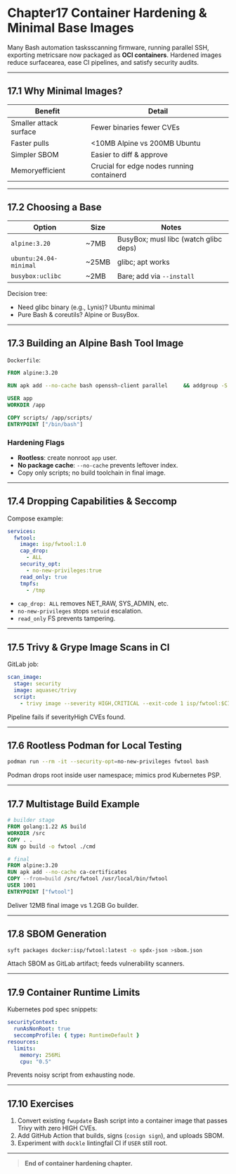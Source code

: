 
# Chapter17  Container Hardening & Minimal Base Images

Many Bash automation tasksscanning firmware, running parallel SSH, exporting
metricsare now packaged as **OCI containers**. Hardened images reduce
surfacearea, ease CI pipelines, and satisfy security audits.

---

## 17.1  Why Minimal Images?

| Benefit | Detail |
|---------|--------|
| Smaller attack surface | Fewer binaries  fewer CVEs |
| Faster pulls | <10MB Alpine vs 200MB Ubuntu |
| Simpler SBOM | Easier to diff & approve |
| Memoryefficient | Crucial for edge nodes running containerd |

---

## 17.2  Choosing a Base

| Option | Size | Notes |
|--------|------|-------|
| `alpine:3.20` | ~7MB | BusyBox; musl libc (watch glibc deps) |
| `ubuntu:24.04-minimal` | ~25MB | glibc; apt works |
| `busybox:uclibc` | ~2MB | Bare; add via `--install` |

Decision tree:

* Need glibc binary (e.g., Lynis)?  Ubuntu minimal  
* Pure Bash & coreutils?  Alpine or BusyBox.

---

## 17.3  Building an Alpine Bash Tool Image

`Dockerfile`:

```dockerfile
FROM alpine:3.20

RUN apk add --no-cache bash openssh-client parallel     && addgroup -S app && adduser -S app -G app

USER app
WORKDIR /app

COPY scripts/ /app/scripts/
ENTRYPOINT ["/bin/bash"]
```

### Hardening Flags

* **Rootless**: create nonroot `app` user.  
* **No package cache**: `--no-cache` prevents leftover index.  
* Copy only scripts; no build toolchain in final image.

---

## 17.4  Dropping Capabilities & Seccomp

Compose example:

```yaml
services:
  fwtool:
    image: isp/fwtool:1.0
    cap_drop:
      - ALL
    security_opt:
      - no-new-privileges:true
    read_only: true
    tmpfs:
      - /tmp
```

* `cap_drop: ALL` removes NET_RAW, SYS_ADMIN, etc.  
* `no-new-privileges` stops `setuid` escalation.  
* `read_only` FS prevents tampering.

---

## 17.5  Trivy & Grype Image Scans in CI

GitLab job:

```yaml
scan_image:
  stage: security
  image: aquasec/trivy
  script:
    - trivy image --severity HIGH,CRITICAL --exit-code 1 isp/fwtool:$CI_COMMIT_SHA
```

Pipeline fails if severityHigh CVEs found.

---

## 17.6  Rootless Podman for Local Testing

```bash
podman run --rm -it --security-opt=no-new-privileges fwtool bash
```

Podman drops root inside user namespace; mimics prod Kubernetes PSP.

---

## 17.7  Multistage Build Example

```dockerfile
# builder stage
FROM golang:1.22 AS build
WORKDIR /src
COPY . .
RUN go build -o fwtool ./cmd

# final
FROM alpine:3.20
RUN apk add --no-cache ca-certificates
COPY --from=build /src/fwtool /usr/local/bin/fwtool
USER 1001
ENTRYPOINT ["fwtool"]
```

Deliver 12MB final image vs 1.2GB Go builder.

---

## 17.8  SBOM Generation

```bash
syft packages docker:isp/fwtool:latest -o spdx-json >sbom.json
```

Attach SBOM as GitLab artifact; feeds vulnerability scanners.

---

## 17.9  Container Runtime Limits

Kubernetes pod spec snippets:

```yaml
securityContext:
  runAsNonRoot: true
  seccompProfile: { type: RuntimeDefault }
resources:
  limits:
    memory: 256Mi
    cpu: "0.5"
```

Prevents noisy script from exhausting node.

---

## 17.10  Exercises

1. Convert existing `fwupdate` Bash script into a container image that passes
   Trivy with zero HIGH CVEs.  
2. Add GitHub Action that builds, signs (`cosign sign`), and uploads SBOM.  
3. Experiment with `dockle` lintingfail CI if `USER` still root.

---

> **End of container hardening chapter.**

